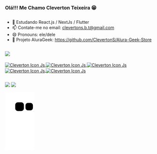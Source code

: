 ### Olá!!! Me Chamo Cleverton Teixeira 😁
##

- 🌱 Estudando React.js / NextJs / Flutter
- 📫 Contate-me no email: clevertons.b.t@gmail.com
- 😄 Pronouns: ele/dele
- 📖 Projeto AluraGeek: https://github.com/ClevertonS/Alura-Geek-Store
## 

<div>
   <a href="https://github.com/ClevertonS"/>
   <img height="150em" src="https://github-readme-stats.vercel.app/api/top-langs/?username=ClevertonS&layout=compact&langs_count=16&theme=github_dark"/>
</div>

<div style="display": inline_block"/><br/>
  <img align="center" alt="Cleverton Icon Js" height="40" width="50" src="https://cdn.jsdelivr.net/gh/devicons/devicon/icons/javascript/javascript-original.svg">
  <img align="center" alt="Cleverton Icon Js" height="40" width="50" src="https://cdn.jsdelivr.net/gh/devicons/devicon/icons/typescript/typescript-original.svg">
  <img align="center" alt="Cleverton Icon Js" height="40" width="50" src="https://cdn.jsdelivr.net/gh/devicons/devicon/icons/html5/html5-original.svg">
  <img align="center" alt="Cleverton Icon Js" height="40" width="50" src="https://cdn.jsdelivr.net/gh/devicons/devicon/icons/css3/css3-original.svg">
  <img align="center" alt="Cleverton Icon Js" height="40" width="50" src="https://cdn.jsdelivr.net/gh/devicons/devicon/icons/react/react-original.svg">
<div/>

##																																																														
<div>
	<a href="https://www.linkedin.com/in/cleverton-teixeira-261672209/" target="_blank"><img src="https://img.shields.io/badge/LinkedIn-0077B5?style=for-the-badge&logo=linkedin&logoColor=white" target="_blank"></a>
	<a href="mailto:clevertons.b.t@gmail.com" target="_blank"><img src="https://img.shields.io/badge/Gmail-D14836?style=for-the-badge&logo=gmail&logoColor=white" target="_blank"></a>
	
</div>

![Snake animation](https://github.com/clevertons/clevertons/blob/output/github-contribution-grid-snake.svg)
	
	
	
	
